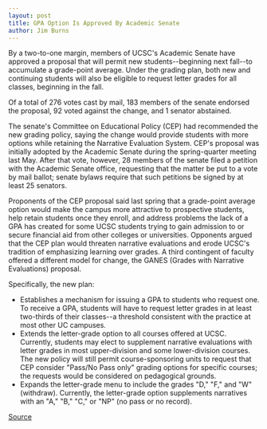 ```yaml
---
layout: post
title: GPA Option Is Approved By Academic Senate
author: Jim Burns
---
```


By a two-to-one margin, members of UCSC's Academic Senate have approved a proposal that will permit new students--beginning next fall--to accumulate a grade-point average. Under the grading plan, both new and continuing students will also be eligible to request letter grades for all  classes, beginning in the fall.

Of a total of 276 votes cast by mail, 183 members of the senate endorsed the proposal, 92 voted against the change, and 1 senator abstained.

The senate's Committee on Educational Policy (CEP) had recommended the new grading policy, saying the change would provide students with more options while retaining the Narrative Evaluation System. CEP's proposal was initially adopted by the Academic Senate during the spring-quarter meeting last May. After that vote, however, 28 members of the senate filed a petition with the Academic Senate office, requesting that the matter be put to a vote by mail ballot; senate bylaws require that such petitions be signed by at least 25 senators.

Proponents of the CEP proposal said last spring that a grade-point average option would make the campus more attractive to prospective students, help retain students once they enroll, and address problems the lack of a GPA has created for some UCSC students trying to gain admission to or secure financial aid from other colleges or universities. Opponents argued that the CEP plan would threaten narrative evaluations and erode UCSC's tradition of emphasizing learning over grades. A third contingent of faculty offered a different model for change, the GANES (Grades with Narrative Evaluations) proposal.

Specifically, the new plan:
* Establishes a mechanism for issuing a GPA to students who request one. To receive a GPA, students will have to request letter grades in at least two-thirds of their classes--a threshold consistent with the practice at most other UC campuses.
* Extends the letter-grade option to all courses offered at UCSC. Currently, students may elect to supplement narrative evaluations with letter grades in most upper-division and some lower-division courses. The new policy will still permit course-sponsoring units to request that CEP consider "Pass/No Pass only" grading options for specific courses; the requests would be considered on pedagogical grounds.
* Expands the letter-grade menu to include the grades "D," "F," and "W" (withdraw). Currently, the letter-grade option supplements narratives with an "A," "B," "C," or "NP" (no pass or no record).

[Source](http://www1.ucsc.edu/oncampus/currents/97-01-06/gpa.htm "Permalink to Grading Option")
